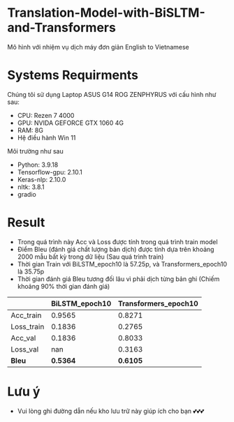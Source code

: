 # Translation-Model-with-BiSLTM-and-Transformers
Mô hình với nhiệm vụ dịch máy đơn giản English to Vietnamese

# Systems Requirments
Chúng tôi sử dụng Laptop ASUS G14 ROG ZENPHYRUS với cấu hình như sau:
* CPU: Rezen 7 4000
* GPU: NVIDA GEFORCE GTX 1060 4G
* RAM: 8G
* Hệ điều hành Win 11

Môi trường như sau
* Python: 3.9.18
* Tensorflow-gpu: 2.10.1
* Keras-nlp: 2.10.0
* nltk: 3.8.1
* gradio

# Result
* Trong quá trình này Acc và Loss được tính trong quá trình train model
* Điểm Bleu (đánh giá chất lượng bản dịch) được tính dựa trên khoảng 2000 mẫu bất kỳ trong dữ liệu (Sau quá trình train)
* Thời gian Train với BiLSTM_epoch10 là 57.25p, và Transformers_epoch10 là 35.75p
* Thời gian đánh giá Bleu tương đối lâu vì phải dịch từng bản ghi (Chiếm khoảng 90% thời gian đánh giá)

|            | BiLSTM_epoch10 | Transformers_epoch10 |
|------------|----------------|----------------------|
| Acc_train  | 0.9565         | 0.8271               |
| Loss_train | 0.1836         | 0.2765               |
| Acc_val    | 0.1836         | 0.8033               |
| Loss_val   | nan            | 0.3163               |
| **Bleu**       | **0.5364**         | **0.6105**               |

# Lưu ý
* Vui lòng ghi đường dẫn nếu kho lưu trữ này giúp ích cho bạn 💕💕💕

